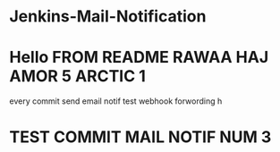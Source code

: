 # Jenkins-Mail-Notification
# Hello FROM README RAWAA HAJ AMOR 5 ARCTIC 1 
every commit send email notif 
test webhook forwording 
h
# TEST COMMIT  MAIL NOTIF NUM 3
